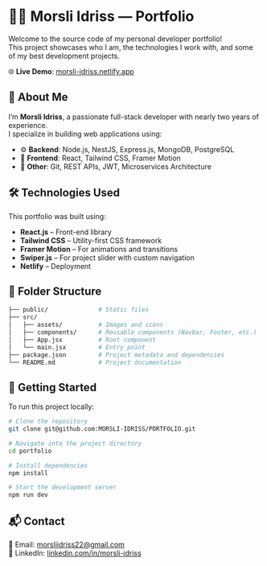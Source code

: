 
# 🧑‍💻 Morsli Idriss — Portfolio

Welcome to the source code of my personal developer portfolio!  
This project showcases who I am, the technologies I work with, and some of my best development projects.

🌐 **Live Demo**: [morsli-idriss.netlify.app](https://morsli-idriss.netlify.app)

## 📌 About Me

I’m **Morsli Idriss**, a passionate full-stack developer with nearly two years of experience.  
I specialize in building web applications using:

- ⚙️ **Backend**: Node.js, NestJS, Express.js, MongoDB, PostgreSQL  
- 🎨 **Frontend**: React, Tailwind CSS, Framer Motion  
- 🧠 **Other**: Git, REST APIs, JWT, Microservices Architecture

## 🛠️ Technologies Used

This portfolio was built using:

- **React.js** – Front-end library
- **Tailwind CSS** – Utility-first CSS framework
- **Framer Motion** – For animations and transitions
- **Swiper.js** – For project slider with custom navigation
- **Netlify** – Deployment

## 📁 Folder Structure

```bash
├── public/              # Static files
├── src/
│   ├── assets/          # Images and icons
│   ├── components/      # Reusable components (Navbar, Footer, etc.)
│   ├── App.jsx          # Root component
│   └── main.jsx         # Entry point
├── package.json         # Project metadata and dependencies
└── README.md            # Project documentation
```


## 🚀 Getting Started

To run this project locally:

```bash
# Clone the repository
git clone git@github.com:MORSLI-IDRISS/PORTFOLIO.git

# Navigate into the project directory
cd portfolio

# Install dependencies
npm install

# Start the development server
npm run dev
```

## 📬 Contact

📧 Email: morsliidriss22@gmail.com  
🔗 LinkedIn: [linkedin.com/in/morsli-idriss](https://www.linkedin.com/in/idriss-morsli-a95815234/)  
